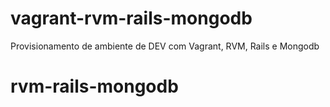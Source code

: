 # vagrant-rvm-rails-mongodb
Provisionamento de ambiente de DEV com Vagrant, RVM, Rails e Mongodb
# rvm-rails-mongodb
